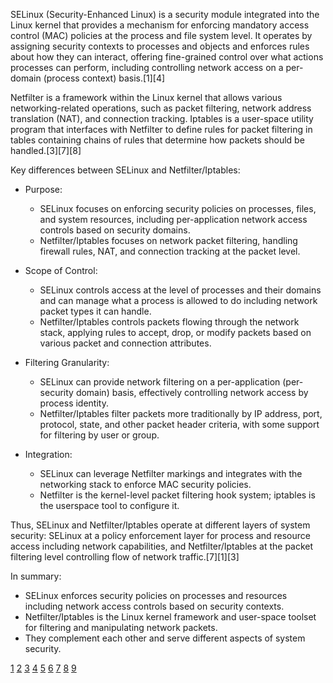 SELinux (Security-Enhanced Linux) is a security module integrated into the Linux kernel that provides a mechanism for
enforcing mandatory access control (MAC) policies at the process and file system level. It operates by assigning security
contexts to processes and objects and enforces rules about how they can interact, offering fine-grained control over what
actions processes can perform, including controlling network access on a per-domain (process context) basis.[1][4]

Netfilter is a framework within the Linux kernel that allows various networking-related operations, such as packet filtering,
network address translation (NAT), and connection tracking. Iptables is a user-space utility program that interfaces with
Netfilter to define rules for packet filtering in tables containing chains of rules that determine how packets should be
handled.[3][7][8]

Key differences between SELinux and Netfilter/Iptables:

- Purpose:

  - SELinux focuses on enforcing security policies on processes, files, and system resources, including per-application
    network access controls based on security domains.
  - Netfilter/Iptables focuses on network packet filtering, handling firewall rules, NAT, and connection tracking at the
    packet level.

- Scope of Control:

  - SELinux controls access at the level of processes and their domains and can manage what a process is allowed to do
    including network packet types it can handle.
  - Netfilter/Iptables controls packets flowing through the network stack, applying rules to accept, drop, or modify packets
    based on various packet and connection attributes.

- Filtering Granularity:

  - SELinux can provide network filtering on a per-application (per-security domain) basis, effectively controlling network
    access by process identity.
  - Netfilter/Iptables filter packets more traditionally by IP address, port, protocol, state, and other packet header
    criteria, with some support for filtering by user or group.

- Integration:
  - SELinux can leverage Netfilter markings and integrates with the networking stack to enforce MAC security policies.
  - Netfilter is the kernel-level packet filtering hook system; iptables is the userspace tool to configure it.

Thus, SELinux and Netfilter/Iptables operate at different layers of system security: SELinux at a policy enforcement layer
for process and resource access including network capabilities, and Netfilter/Iptables at the packet filtering level
controlling flow of network traffic.[7][1][3]

In summary:

- SELinux enforces security policies on processes and resources including network access controls based on security contexts.
- Netfilter/Iptables is the Linux kernel framework and user-space toolset for filtering and manipulating network packets.
- They complement each other and serve different aspects of system security.

[1](https://blog.siphos.be/2015/08/filtering-network-access-per-application/)
[2](https://groups.google.com/g/vglug/c/1HlYvuwPm6I)
[3](https://www.digitalocean.com/community/tutorials/a-deep-dive-into-iptables-and-netfilter-architecture)
[4](https://www.geeksforgeeks.org/linux-unix/what-is-selinux/) [5](https://news.ycombinator.com/item?id=25180829)
[6](https://discussion.fedoraproject.org/t/what-is-the-relation-difference-between-selinux-and-firewalld/77299)
[7](https://blog.cloudsigma.com/the-architecture-of-iptables-and-netfilter/) [8](https://en.wikipedia.org/wiki/Netfilter)
[9](https://www.reddit.com/r/linuxadmin/comments/1e9doft/general_consensus_on_selinux/)
